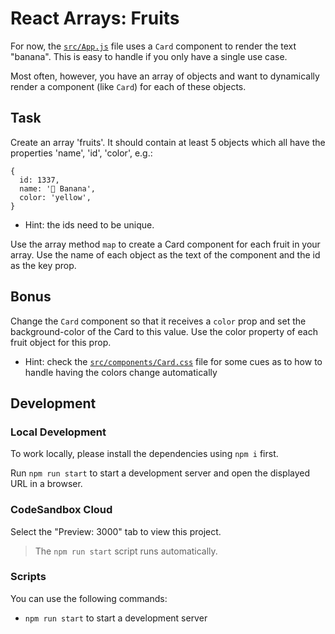 # React Arrays: Fruits

For now, the [`src/App.js`](./src/App.js) file uses a `Card` component to render the text "banana". This is easy to handle if you only have a single use case.

Most often, however, you have an array of objects and want to dynamically render a component (like `Card`) for each of these objects.

## Task

Create an array 'fruits'. It should contain at least 5 objects which all have the properties 'name', 'id', 'color', e.g.:

```
{
  id: 1337,
  name: '🍌 Banana',
  color: 'yellow',
}
```

- Hint: the ids need to be unique.

Use the array method `map` to create a Card component for each fruit in your array. Use the name of each object as the text of the component and the id as the key prop.

## Bonus

Change the `Card` component so that it receives a `color` prop and set the background-color of the Card to this value. Use the color property of each fruit object for this prop.

- Hint: check the [`src/components/Card.css`](./src/components/Card.css) file for some cues as to how to handle having the colors change automatically

## Development

### Local Development

To work locally, please install the dependencies using `npm i` first.

Run `npm run start` to start a development server and open the displayed URL in a browser.

### CodeSandbox Cloud

Select the "Preview: 3000" tab to view this project.

> The `npm run start` script runs automatically.

### Scripts

You can use the following commands:

- `npm run start` to start a development server
